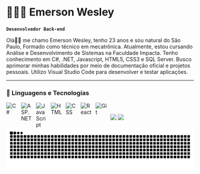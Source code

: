 # 👩🏻‍💻 Emerson Wesley

**`Desenvolvedor Back-end`**

Olá👋🏻 me chamo Emerson Wesley, tenho 23 anos e sou natural do São Paulo, Formado como técnico em mecatrônica. Atualmente, estou cursando Análise e Desenvolvimento de Sistemas na Faculdade Impacta. Tenho conhecimento em C#, .NET, Javascript, HTML5, CSS3 e SQL Server. 
Busco aprimorar minhas habilidades por meio de documentação oficial e projetos pessoais. Utilizo Visual Studio Code para desenvolver e testar aplicações.

---

### 🤖 Linguagens e Tecnologias

<img 
  align="left" 
  alt="C#" 
  title="C#" 
  width="30px" 
  style="padding-right: 10px;" 
  src="https://cdn.jsdelivr.net/gh/devicons/devicon/icons/csharp/csharp-original.svg"
/>

<img 
  align="left" 
  alt="ASP.NET" 
  title="ASP.NET" 
  width="30px" 
  style="padding-right: 10px;" 
  src="https://cdn.jsdelivr.net/gh/devicons/devicon/icons/dot-net/dot-net-original.svg"
/>

<img 
    align="left" 
    alt="JavaScript" 
    title="JavaScript"
    width="30px" 
    style="padding-right: 10px;" 
    src="https://cdn.jsdelivr.net/gh/devicons/devicon@latest/icons/javascript/javascript-original.svg" 
/>

<img 
    align="left" 
    alt="HTML"
    title="HTML" 
    width="30px" 
    style="padding-right: 10px;" 
    src="https://cdn.jsdelivr.net/gh/devicons/devicon@latest/icons/html5/html5-original.svg" 
/>
<img 
    align="left" 
    alt="CSS" 
    title="CSS"
    width="30px" 
    style="padding-right: 10px;" 
    src="https://cdn.jsdelivr.net/gh/devicons/devicon@latest/icons/css3/css3-original.svg" 
/>

<img 
    align="left" 
    alt="React"
    title="React" 
    width="30px" 
    style="padding-right: 10px;" 
    src="https://cdn.jsdelivr.net/gh/devicons/devicon@latest/icons/react/react-original.svg" 
/>

<img 
  align="left" 
  alt="Git" 
  title="Git" 
  width="30px" 
  style="padding-right: 10px;" 
  src="https://cdn.jsdelivr.net/gh/devicons/devicon/icons/git/git-original.svg"
/>
<br>
<div> 
  <a href = "mailto:emerson.sp400@gmail.com"><img src="https://img.shields.io/badge/-Gmail-%23333?style=for-the-badge&logo=gmail&logoColor=white" target="_blank"></a>
  <a href="https://www.linkedin.com/in/emersonw-lima/" target="_blank"><img src="https://img.shields.io/badge/-LinkedIn-%230077B5?style=for-the-badge&logo=linkedin&logoColor=white" target="_blank"></a> 
</div>

<img src="https://raw.githubusercontent.com/emersonwlm/emersonwlm/output/snake.svg" alt="Snake animation" />

